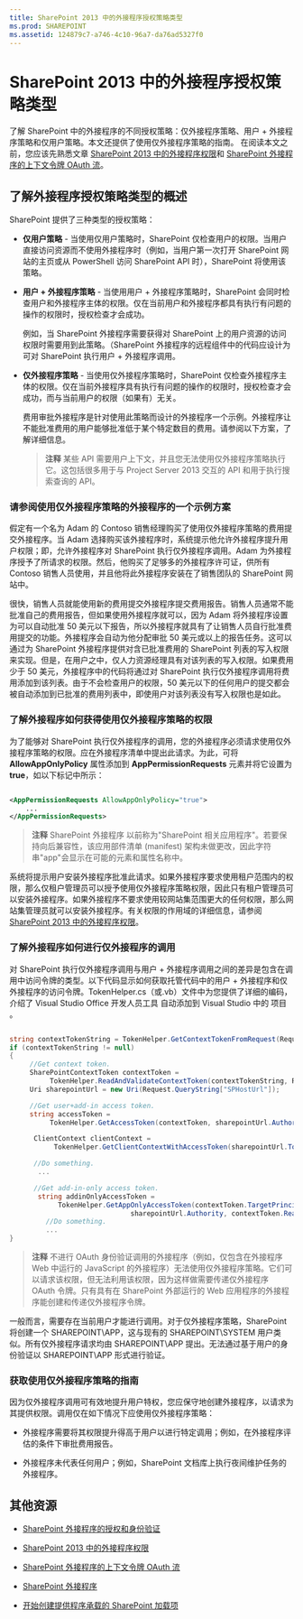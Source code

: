 ```yaml
---
title: SharePoint 2013 中的外接程序授权策略类型
ms.prod: SHAREPOINT
ms.assetid: 124879c7-a746-4c10-96a7-da76ad5327f0
---
```



# SharePoint 2013 中的外接程序授权策略类型
了解 SharePoint 中的外接程序的不同授权策略：仅外接程序策略、用户 + 外接程序策略和仅用户策略。本文还提供了使用仅外接程序策略的指南。
在阅读本文之前，您应该先熟悉文章  [SharePoint 2013 中的外接程序权限](add-in-permissions-in-sharepoint-2013.md)和 [SharePoint 外接程序的上下文令牌 OAuth 流](context-token-oauth-flow-for-sharepoint-add-ins.md)。





## 了解外接程序授权策略类型的概述
<a name="Overview"> </a>

SharePoint 提供了三种类型的授权策略：




- **仅用户策略** - 当使用仅用户策略时，SharePoint 仅检查用户的权限。当用户直接访问资源而不使用外接程序时（例如，当用户第一次打开 SharePoint 网站的主页或从 PowerShell 访问 SharePoint API 时），SharePoint 将使用该策略。




- **用户 + 外接程序策略** - 当使用用户 + 外接程序策略时，SharePoint 会同时检查用户和外接程序主体的权限。仅在当前用户和外接程序都具有执行有问题的操作的权限时，授权检查才会成功。

    例如，当 SharePoint 外接程序需要获得对 SharePoint 上的用户资源的访问权限时需要用到此策略。（SharePoint 外接程序的远程组件中的代码应设计为可对 SharePoint 执行用户 + 外接程序调用。




- **仅外接程序策略** - 当使用仅外接程序策略时，SharePoint 仅检查外接程序主体的权限。仅在当前外接程序具有执行有问题的操作的权限时，授权检查才会成功，而与当前用户的权限（如果有）无关。

    费用审批外接程序是针对使用此策略而设计的外接程序一个示例。外接程序让不能批准费用的用户能够批准低于某个特定数目的费用。请参阅以下方案，了解详细信息。



    > **注释**
    > 某些 API 需要用户上下文，并且您无法使用仅外接程序策略执行它。这包括很多用于与 Project Server 2013 交互的 API 和用于执行搜索查询的 API。 

### 请参阅使用仅外接程序策略的外接程序的一个示例方案
<a name="Scenario"> </a>

假定有一个名为 Adam 的 Contoso 销售经理购买了使用仅外接程序策略的费用提交外接程序。当 Adam 选择购买该外接程序时，系统提示他允许外接程序提升用户权限；即，允许外接程序对 SharePoint 执行仅外接程序调用。Adam 为外接程序授予了所请求的权限。然后，他购买了足够多的外接程序许可证，供所有 Contoso 销售人员使用，并且他将此外接程序安装在了销售团队的 SharePoint 网站中。



很快，销售人员就能使用新的费用提交外接程序提交费用报告。销售人员通常不能批准自己的费用报告，但如果使用外接程序就可以，因为 Adam 将外接程序设置为可以自动批准 50 美元以下报告，所以外接程序就具有了让销售人员自行批准费用提交的功能。外接程序会自动为他分配审批 50 美元或以上的报告任务。这可以通过为 SharePoint 外接程序提供对含已批准费用的 SharePoint 列表的写入权限来实现。但是，在用户之中，仅人力资源经理具有对该列表的写入权限。如果费用少于 50 美元，外接程序中的代码将通过对 SharePoint 执行仅外接程序调用将费用添加到该列表。由于不会检查用户的权限，50 美元以下的任何用户的提交都会被自动添加到已批准的费用列表中，即使用户对该列表没有写入权限也是如此。








### 了解外接程序如何获得使用仅外接程序策略的权限
<a name="Approve"> </a>

为了能够对 SharePoint 执行仅外接程序的调用，您的外接程序必须请求使用仅外接程序策略的权限。应在外接程序清单中提出此请求。为此，可将 **AllowAppOnlyPolicy** 属性添加到 **AppPermissionRequests** 元素并将它设置为 **true**，如以下标记中所示：




```XML

<AppPermissionRequests AllowAppOnlyPolicy="true">
    ...
</AppPermissionRequests>
```


> **注释**
> SharePoint 外接程序 以前称为"SharePoint 相关应用程序"。若要保持向后兼容性，该应用部件清单 (manifest) 架构未做更改，因此字符串"app"会显示在可能的元素和属性名称中。 




系统将提示用户安装外接程序批准此请求。如果外接程序要求使用租户范围内的权限，那么仅租户管理员可以授予使用仅外接程序策略权限，因此只有租户管理员可以安装外接程序。如果外接程序不要求使用较网站集范围更大的任何权限，那么网站集管理员就可以安装外接程序。有关权限的作用域的详细信息，请参阅  [SharePoint 2013 中的外接程序权限](add-in-permissions-in-sharepoint-2013.md)。




### 了解外接程序如何进行仅外接程序的调用
<a name="AppOnlyCalls"> </a>

对 SharePoint 执行仅外接程序调用与用户 + 外接程序调用之间的差异是包含在调用中访问令牌的类型。以下代码显示如何获取托管代码中的用户 + 外接程序和仅外接程序的访问令牌。TokenHelper.cs（或.vb）文件中为您提供了详细的编码，介绍了 Visual Studio Office 开发人员工具 自动添加到 Visual Studio 中的 项目 。




```cs

string contextTokenString = TokenHelper.GetContextTokenFromRequest(Request);
if (contextTokenString != null)
{
     //Get context token.
     SharePointContextToken contextToken =
          TokenHelper.ReadAndValidateContextToken(contextTokenString, Request.Url.Authority);
     Uri sharepointUrl = new Uri(Request.QueryString["SPHostUrl"]);

     //Get user+add-in access token.
     string accessToken =
          TokenHelper.GetAccessToken(contextToken, sharepointUrl.Authority).AccessToken;

      ClientContext clientContext =
           TokenHelper.GetClientContextWithAccessToken(sharepointUrl.ToString(), accessToken);

      //Do something. 
       ...

      //Get add-in-only access token.
       string addinOnlyAccessToken = 
            TokenHelper.GetAppOnlyAccessToken(contextToken.TargetPrincipalName, 
                              sharepointUrl.Authority, contextToken.Realm).AccessToken;
         //Do something.
         ...
}
```


> **注释**
> 不进行 OAuth 身份验证调用的外接程序（例如，仅包含在外接程序 Web 中运行的 JavaScript 的外接程序）无法使用仅外接程序策略。它们可以请求该权限，但无法利用该权限，因为这样做需要传递仅外接程序 OAuth 令牌。只有具有在 SharePoint 外部运行的 Web 应用程序的外接程序能创建和传递仅外接程序令牌。 




一般而言，需要存在当前用户才能进行调用。对于仅外接程序策略，SharePoint 将创建一个 SHAREPOINT\\APP，这与现有的 SHAREPOINT\\SYSTEM 用户类似。所有仅外接程序请求均由 SHAREPOINT\\APP 提出。无法通过基于用户的身份验证以 SHAREPOINT\\APP 形式进行验证。




### 获取使用仅外接程序策略的指南
<a name="GuidelinesFor"> </a>

因为仅外接程序调用可有效地提升用户特权，您应保守地创建外接程序，以请求为其提供权限。调用仅在如下情况下应使用仅外接程序策略：




- 外接程序需要将其权限提升得高于用户以进行特定调用；例如，在外接程序评估的条件下审批费用报告。


- 外接程序未代表任何用户；例如，SharePoint 文档库上执行夜间维护任务的外接程序。



## 其他资源
<a name="AR"> </a>


-  [SharePoint 外接程序的授权和身份验证](authorization-and-authentication-of-sharepoint-add-ins.md)


-  [SharePoint 2013 中的外接程序权限](add-in-permissions-in-sharepoint-2013.md)


-  [SharePoint 外接程序的上下文令牌 OAuth 流](context-token-oauth-flow-for-sharepoint-add-ins.md)


-  [SharePoint 外接程序](sharepoint-add-ins.md)


-  [开始创建提供程序承载的 SharePoint 加载项](get-started-creating-provider-hosted-sharepoint-add-ins.md)



